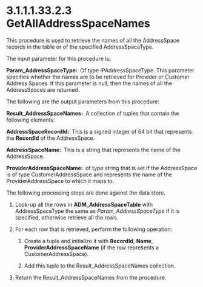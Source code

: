 <html dir="LTR" xmlns:mshelp="http://msdn.microsoft.com/mshelp" xmlns:ddue="http://ddue.schemas.microsoft.com/authoring/2003/5" xmlns:xlink="http://www.w3.org/1999/xlink" xmlns:tool="http://www.microsoft.com/tooltip">
 <body>
 <div id="header">
 <h1 class="heading">3.1.1.1.33.2.3 GetAllAddressSpaceNames</h1>
 </div>
 <div id="mainSection">
 <div id="mainBody">
 <div id="allHistory" class="saveHistory"></div>
 <div id="sectionSection0" class="section" name="collapseableSection">
 

<p>This procedure is used to retrieve the names of all the
AddressSpace records in the table or of the specified AddressSpaceType.</p>

<p>The input parameter for this procedure is:</p>

<p><b>Param_AddressSpaceType: </b> Of type
IPAddressSpaceType. This parameter specifies whether the names are to be retrieved
for Provider or Customer Address Spaces. If this parameter is null, then the
names of all the AddressSpaces are returned.</p>

<p>The following are the output parameters from this procedure:</p>

<p><b>Result_AddressSpaceNames: </b> A collection of
tuples that contain the following elements:</p>

<p><b>AddressSpaceRecordId: </b> This is a signed
integer of 64 bit that represents the <b>RecordId</b> of the AddressSpace.</p>

<p><b>AddressSpaceName: </b> This is a string that
represents the name of the AddressSpace.</p>

<p><b>ProviderAddressSpaceName: </b> of type string that
is set if the AddressSpace is of type CustomerAddressSpace and represents the
name of the ProviderAddressSpace to which it maps to.</p>

<p>The following processing steps are done against the data
store.</p>

<ol><li><p><span> </span>Look-up all the
rows in <b>ADM_AddressSpaceTable</b> with AddressSpaceType the same as <i>Param_AddressSpaceType</i>
if it is specified, otherwise retrieve all the rows. </p>

</li><li><p><span> </span>For each row
that is retrieved, perform the following operation:</p>

<ol><li><p><span> 
</span>Create a tuple and initialize it with <b>RecordId</b>, <b>Name</b>, <b>ProviderAddressSpaceName</b>
(if the row represents a CustomerAddressSpace). </p>

</li><li><p><span> 
</span>Add this tuple to the Result_AddressSpaceNames collection.</p>

</li></ol></li><li><p><span> </span>Return the
Result_AddressSpaceNames from the procedure.</p>

</li></ol>
 </div>
 </div>
 </div>
 </body>
</html>